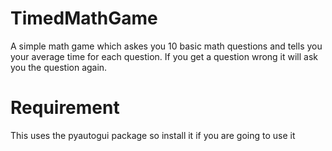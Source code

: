 # TimedMathGame
A simple math game which askes you 10 basic math questions and tells you your average time for each question.
If you get a question wrong it will ask you the question again.

# Requirement
This uses the pyautogui package so install it if you are going to use it
